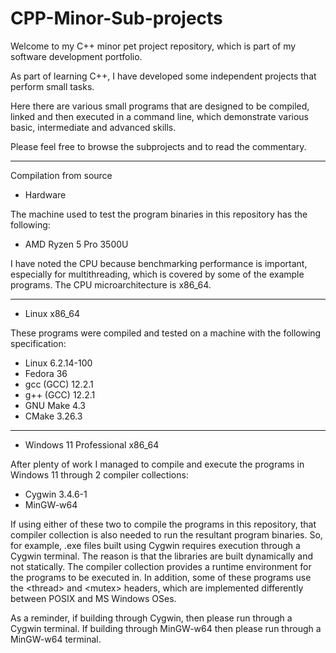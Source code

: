 # CPP-Minor-Sub-projects
Welcome to my C++ minor pet project repository, which is part of my software development portfolio.

As part of learning C++, I have developed some independent projects that perform small tasks.

Here there are various small programs that are designed to be compiled, linked and then executed in a command line, which demonstrate various basic, intermediate and advanced skills.

Please feel free to browse the subprojects and to read the commentary.

----

Compilation from source

- Hardware

The machine used to test the program binaries in this repository has the following:

  - AMD Ryzen 5 Pro 3500U

I have noted the CPU because benchmarking performance is important, especially for multithreading, which is covered by some of the example programs.
The CPU microarchitecture is x86_64.

----

- Linux x86_64

These programs were compiled and tested on a machine with the following specification:

  - Linux 6.2.14-100
  - Fedora 36
  - gcc (GCC) 12.2.1
  - g++ (GCC) 12.2.1
  - GNU Make 4.3
  - CMake 3.26.3

----

- Windows 11 Professional x86_64

After plenty of work I managed to compile and execute the programs in Windows 11 through 2 compiler collections:

  - Cygwin 3.4.6-1
  - MinGW-w64 

If using either of these two to compile the programs in this repository, that compiler collection is also needed to run the resultant program binaries.
So, for example, .exe files built using Cygwin requires execution through a Cygwin terminal.
The reason is that the libraries are built dynamically and not statically.
The compiler collection provides a runtime environment for the programs to be executed in.
In addition, some of these programs use the \<thread\> and \<mutex\> headers, which are implemented differently between POSIX and MS Windows OSes.


As a reminder, if building through Cygwin, then please run through a Cygwin terminal.
If building through MinGW-w64 then please run through a MinGW-w64 terminal.

